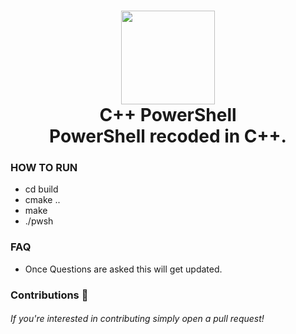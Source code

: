 <h1 align="center">
    <img src="https://static.thenounproject.com/png/4566767-200.png" width="150px"><br>
        C++ PowerShell
        <br>PowerShell recoded in C++.</br>
</h1>

### HOW TO RUN
- cd build 
- cmake .. 
- make
- ./pwsh

### FAQ
- Once Questions are asked this will get updated.

### Contributions 🎉
###### If you're interested in contributing simply open a pull request!
